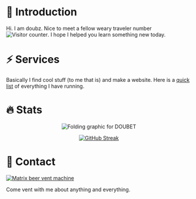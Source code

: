 # 👋 Introduction

Hi. I am doubz. Nice to meet a fellow weary traveler number <img src="https://komarev.com/ghpvc/?username=iamdoubz&style=flat-square&color=blue" alt="Visitor counter" />. I hope I helped you learn something new today.

# ⚡ Services

Basically I find cool stuff (to me that is) and make a website. Here is a <a href="https://chat.dou.bet">quick list</a> of everything I have running.

# 🔥 Stats

<div align="center">

![Folding graphic for DOUBET](https://dou.bet/xoc1 "Folding graphic for DOUBET")

[![GitHub Streak](http://github-readme-streak-stats.herokuapp.com?user=iamdoubz&theme=dark&background=282828)](https://git.io/streak-stats)

</div>

# 💬 Contact

<a href="https://chat.dou.bet"><img src="https://img.shields.io/matrix/beers:dou.bet.svg?server_fqdn=dou.bet" alt="Matrix beer vent machine" /></a>

Come vent with me about anything and everything.
